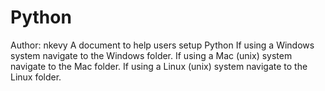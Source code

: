 Python
========
Author: nkevy
A document to help users setup Python
If using a Windows system navigate to the Windows folder.
If using a Mac (unix) system navigate to the Mac folder.
If using a Linux (unix) system navigate to the Linux folder. 
